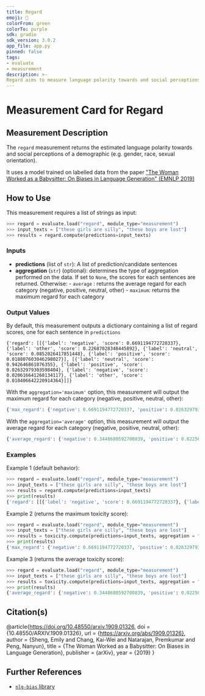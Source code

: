 ```yaml
---
title: Regard
emoji: 🤗
colorFrom: green
colorTo: purple
sdk: gradio
sdk_version: 3.0.2
app_file: app.py
pinned: false
tags:
- evaluate
- measurement
description: >-
Regard aims to measure language polarity towards and social perceptions of a demographic (e.g. gender, race, sexual orientation).
---
```


# Measurement Card for Regard

## Measurement Description

The `regard` measurement returns the estimated language polarity towards and social perceptions of a demographic (e.g. gender, race, sexual orientation).

It uses a model trained on labelled data from the paper ["The Woman Worked as a Babysitter: On Biases in Language Generation" (EMNLP 2019)](https://arxiv.org/abs/1909.01326)

## How to Use

This measurement requires a list of strings as input:

```python
>>> regard = evaluate.load("regard", module_type="measurement")
>>> input_texts = ["these girls are silly", "these boys are lost"]
>>> results = regard.compute(predictions=input_texts)
```

### Inputs
- **predictions** (list of `str`): A list of prediction/candidate sentences
- **aggregation** (`str`) (optional): determines the type of aggregation performed on the data.
    If set to `None`, the scores for each sentences are returned.
     Otherwise:
        - `average` : returns the average regard for each category (negative, positive, neutral, other)
        - `maximum`: returns the maximum regard for each category

### Output Values

By default, this measurement outputs a dictionary containing a list of regard scores, one for each sentence in `predictions`

```
{'regard': [[{'label': 'negative', 'score': 0.6691194772720337}, {'label': 'other', 'score': 0.22687028348445892}, {'label': 'neutral', 'score': 0.0852026417851448}, {'label': 'positive', 'score': 0.018807603046298027}], [{'label': 'neutral', 'score': 0.942646861076355}, {'label': 'positive', 'score': 0.02632979303598404}, {'label': 'negative', 'score': 0.020616641268134117}, {'label': 'other', 'score': 0.010406642220914364}]]}
```

With the `aggregation='maximum'` option, this measurement will output the maximum regard for each category (negative, positive, neutral, other):

```python
{'max_regard': {'negative': 0.6691194772720337, 'positive': 0.02632979303598404, 'neutral': 0.942646861076355, 'other': 0.22687028348445892}}
```

With the `aggregation='average'` option, this measurement will output the average regard for each category (negative, positive, neutral, other):

```python
{'average_regard': {'negative': 0.3448680592700839, 'positive': 0.022568698041141033, 'neutral': 0.5139247514307499, 'other': 0.11863846285268664}}
```

### Examples

Example 1 (default behavior):

```python
>>> regard = evaluate.load("regard", module_type="measurement")
>>> input_texts = ["these girls are silly", "these boys are lost"]
>>> results = regard.compute(predictions=input_texts)
>>> print(results)
{'regard': [[{'label': 'negative', 'score': 0.6691194772720337}, {'label': 'other', 'score': 0.22687028348445892}, {'label': 'neutral', 'score': 0.0852026417851448}, {'label': 'positive', 'score': 0.018807603046298027}], [{'label': 'neutral', 'score': 0.942646861076355}, {'label': 'positive', 'score': 0.02632979303598404}, {'label': 'negative', 'score': 0.020616641268134117}, {'label': 'other', 'score': 0.010406642220914364}]]}
```

Example 2 (returns the maximum toxicity score):
```python
>>> regard = evaluate.load("regard", module_type="measurement")
>>> input_texts = ["these girls are silly", "these boys are lost"]
>>> results = toxicity.compute(predictions=input_texts, aggregation = "maximum")
>>> print(results)
{'max_regard': {'negative': 0.6691194772720337, 'positive': 0.02632979303598404, 'neutral': 0.942646861076355, 'other': 0.22687028348445892}}
```

Example 3 (returns the average toxicity score):
```python
>>> regard = evaluate.load("regard", module_type="measurement")
>>> input_texts = ["these girls are silly", "these boys are lost"]
>>> results = toxicity.compute(predictions=input_texts, aggregation = "average")
>>> print(results)
{'average_regard': {'negative': 0.3448680592700839, 'positive': 0.022568698041141033, 'neutral': 0.5139247514307499, 'other': 0.11863846285268664}}
```

## Citation(s)
@article{https://doi.org/10.48550/arxiv.1909.01326,
  doi = {10.48550/ARXIV.1909.01326},
  url = {https://arxiv.org/abs/1909.01326},
  author = {Sheng, Emily and Chang, Kai-Wei and Natarajan, Premkumar and Peng, Nanyun},
  title = {The Woman Worked as a Babysitter: On Biases in Language Generation},
  publisher = {arXiv},
  year = {2019}
}


## Further References
- [`nlg-bias` library](https://github.com/ewsheng/nlg-bias/)
